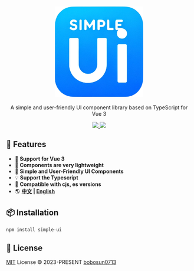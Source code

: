<p align="center">
<a href="https://github.com/bobosun0713/simple-ui">
  <img src="https://raw.githubusercontent.com/bobosun0713/simple-ui/master/packages/public/logo.png" alt="Simple-UI" width="240">
</a>
<br>
<br>
A simple and user-friendly UI component library based on TypeScript for Vue 3
</p>

<p align="center">
  <a target="_blank" href="http://nodejs.org/download/" title="Node version">
      <img src="https://img.shields.io/badge/node-%3E%3D%2016.0.0-%23407fbc">
  </a>
    <a target="_blank" href="https://vuejs.org/" title="vue">
      <img src="https://img.shields.io/badge/vue-v3.3.0%2B-%23407fbc">
  </a>
</p>

## 🚀 Features

- 🎪 **Support for Vue 3**
- 💪 **Components are very lightweight**
- 💪 **Simple and User-Friendly UI Components**
- 💡 **Support the Typescript**
- 🔩 **Compatible with cjs, es versions**
- 🌎 **[中文](./README_zh_TW.md) | [English](./README.md)**

## 📦 Installation

```
npm install simple-ui
```

## 📄 License

[MIT](./LICENSE) License &copy; 2023-PRESENT [bobosun0713](https://github.com/bobosun0713)
